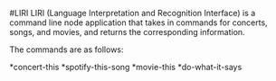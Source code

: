 #LIRI
LIRI (Language Interpretation and Recognition Interface) is a command line node application that takes in commands for concerts, songs, and movies, and returns the corresponding information.

The commands are as follows:

*concert-this
*spotify-this-song
*movie-this
*do-what-it-says
